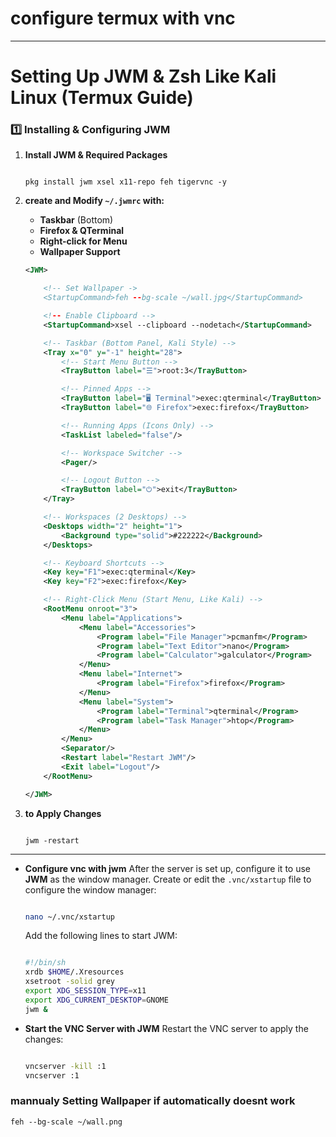 # configure termux with vnc

---

# **Setting Up JWM & Zsh Like Kali Linux (Termux Guide)**

### **1️⃣ Installing & Configuring JWM**

1. **Install JWM & Required Packages**
    
    ```
    
    pkg install jwm xsel x11-repo feh tigervnc -y
    ```
    
    
3. **create and Modify `~/.jwmrc` with:**
    - **Taskbar** (Bottom)
    - **Firefox & QTerminal**
    - **Right-click for Menu**
    - **Wallpaper Support**
    
    ```xml
    <JWM>
    
        <!-- Set Wallpaper ->
        <StartupCommand>feh --bg-scale ~/wall.jpg</StartupCommand>
    
        <!-- Enable Clipboard -->
        <StartupCommand>xsel --clipboard --nodetach</StartupCommand>
    
        <!-- Taskbar (Bottom Panel, Kali Style) -->
        <Tray x="0" y="-1" height="28">
            <!-- Start Menu Button -->
            <TrayButton label="☰">root:3</TrayButton>
    
            <!-- Pinned Apps -->
            <TrayButton label="🖥 Terminal">exec:qterminal</TrayButton>
            <TrayButton label="🌐 Firefox">exec:firefox</TrayButton>
    
            <!-- Running Apps (Icons Only) -->
            <TaskList labeled="false"/>
    
            <!-- Workspace Switcher -->
            <Pager/>
    
            <!-- Logout Button -->
            <TrayButton label="⏻">exit</TrayButton>
        </Tray>
    
        <!-- Workspaces (2 Desktops) -->
        <Desktops width="2" height="1">
            <Background type="solid">#222222</Background>
        </Desktops>
    
        <!-- Keyboard Shortcuts -->
        <Key key="F1">exec:qterminal</Key>
        <Key key="F2">exec:firefox</Key>
    
        <!-- Right-Click Menu (Start Menu, Like Kali) -->
        <RootMenu onroot="3">
            <Menu label="Applications">
                <Menu label="Accessories">
                    <Program label="File Manager">pcmanfm</Program>
                    <Program label="Text Editor">nano</Program>
                    <Program label="Calculator">galculator</Program>
                </Menu>
                <Menu label="Internet">
                    <Program label="Firefox">firefox</Program>
                </Menu>
                <Menu label="System">
                    <Program label="Terminal">qterminal</Program>
                    <Program label="Task Manager">htop</Program>
                </Menu>
            </Menu>
            <Separator/>
            <Restart label="Restart JWM"/>
            <Exit label="Logout"/>
        </RootMenu>
    
    </JWM>
    
    ```
    
4. **to Apply Changes**
    
    ```
    
    jwm -restart
    
    ```
    

---

- **Configure vnc with jwm**
After the server is set up, configure it to use **JWM** as the window manager. Create or edit the `.vnc/xstartup` file to configure the window manager:
    
    ```bash
    
    nano ~/.vnc/xstartup
    
    ```
    
    Add the following lines to start JWM:
    
    ```bash
    
    #!/bin/sh
    xrdb $HOME/.Xresources
    xsetroot -solid grey
    export XDG_SESSION_TYPE=x11
    export XDG_CURRENT_DESKTOP=GNOME
    jwm &
    
    ```
    
- **Start the VNC Server with JWM**
Restart the VNC server to apply the changes:
    
    ```bash
    
    vncserver -kill :1
    vncserver :1
    
    ```


    
### **mannualy Setting Wallpaper if automatically doesnt work**

```xml
feh --bg-scale ~/wall.png

```




